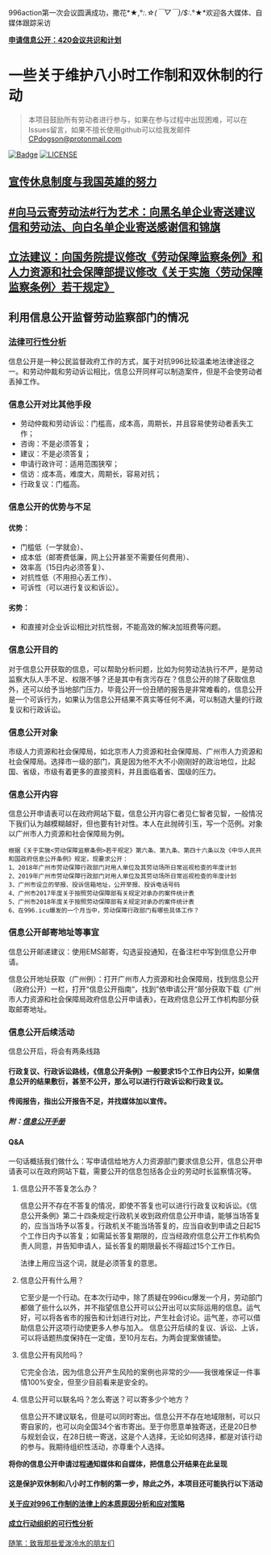 996action第一次会议圆满成功，撒花*★,°*:.☆(￣▽￣)/$:*.°★*欢迎各大媒体、自媒体跟踪采访

**[申请信息公开：420会议共识和计划](Gov-info/420meet.md)**

# 一些关于维护八小时工作制和双休制的行动

> 本项目鼓励所有劳动者进行参与，如果在参与过程中出现困难，可以在Issues留言，如果不擅长使用github可以给我发邮件 CPdogson@protonmail.com

[![Badge](https://img.shields.io/badge/link-996.icu-%23FF4D5B.svg)](https://996.icu/)
[![LICENSE](https://img.shields.io/badge/license-Anti%20996-blue.svg)](https://github.com/996icu/996.ICU/blob/master/LICENSE)

## [宣传休息制度与我国英雄的努力](hero/hero.md)

## [#向马云寄劳动法#行为艺术：向黑名单企业寄送建议信和劳动法、向白名单企业寄送感谢信和锦旗](black-and-white.md)

## [立法建议：向国务院提议修改《劳动保障监察条例》和人力资源和社会保障部提议修改《关于实施〈劳动保障监察条例〉若干规定》](change-law.md)

## 利用信息公开监督劳动监察部门的情况

### [法律可行性分析](Gov-info/Legal-feasibility-analysis.md)

信息公开是一种公民监督政府工作的方式，属于对抗996比较温柔地法律途径之一。和劳动仲裁和劳动诉讼相比，信息公开同样可以制造案件，但是不会使劳动者丢掉工作。

### 信息公开对比其他手段

- 劳动仲裁和劳动诉讼：门槛高，成本高，周期长，并且容易使劳动者丢失工作；
- 咨询：不是必须答复；
- 建议：不是必须答复；
- 申请行政许可：适用范围狭窄；
- 信访：成本高，难度大，周期长，容易对抗；
- 行政复议：门槛高。

### 信息公开的优势与不足

#### 优势：

- 门槛低（一学就会）、
- 成本低（邮寄费低廉，网上公开甚至不需要任何费用）、
- 效率高（15日内必须答复）、
- 对抗性低（不用担心丢工作）、
- 可诉性（可以进行复议和诉讼）。

#### 劣势：

- 和直接对企业诉讼相比对抗性弱，不能高效的解决加班费等问题。

### 信息公开目的

对于信息公开获取的信息，可以帮助分析问题，比如为何劳动法执行不严，是劳动监察大队人手不足、权限不够？还是其中有贪污存在？信息公开的除了获取信息外，还可以给予当地部门压力，毕竟公开一份丑陋的报告是非常难看的，信息公开是一个可诉行为，如果认为信息公开结果不真实等任何不满，可以制造大量的行政复议和行政诉讼。

### 信息公开对象

市级人力资源和社会保障局，如北京市人力资源和社会保障局、广州市人力资源和社会保障局。选择市一级的部门，真是因为他不大不小刚刚好的政治地位，比起国、省级，市级有着更多的直接资料，并且面临着省、国级的压力。

### 信息公开内容

信息公开申请表可以在政府网站下载，信息公开内容仁者见仁智者见智，一般情况下我们认为越模糊越好，但也要有针对性。本人在此抛砖引玉，写一个范例。对象以广州市人力资源和社会保障局为例。

```
根据《关于实施<劳动保障监察条例>若干规定》第六条、第九条、第四十六条以及《中华人民共和国政府信息公开条例》规定，现要求公开：
1、2018年广州市劳动保障行政部门对用人单位及其劳动场所日常巡视检查的年度计划
2、2019年广州市劳动保障行政部门对用人单位及其劳动场所日常巡视检查的年度计划
3、广州市设立的举报、投诉信箱地址，公开举报、投诉电话号码
4、广州市2017年度关于按照劳动保障部有关规定对承办的案件统计表
5、广州市2018年度关于按照劳动保障部有关规定对承办的案件统计表
6、在996.icu爆发的一个月当中，劳动保障行政部门有哪些具体工作？
```

### 信息公开邮寄地址等事宜

信息公开邮递建议：使用EMS邮寄，勾选妥投通知，在备注栏中写到信息公开申请。

信息公开地址获取（广州例）：打开广州市人力资源和社会保障局，找到信息公开（政府公开）一栏，打开“信息公开指南“，找到”依申请公开“部分获取下载《广州市人力资源和社会保障局政府信息公开申请表》，在政府信息公开工作机构部分获取邮寄地址。

### 信息公开后续活动

信息公开后，将会有两条线路

#### 行政复议、行政诉讼路线，《信息公开条例》一般要求15个工作日内公开，如果信息公开的结果敷衍，甚至不公开，那么可以进行行政诉讼和行政复议。
#### 传阅报告，指出公开报告不足，并找媒体加以宣传。


##### 附：[信息公开手册](https://github.com/mdrights/mirror-CN/blob/master/%E6%89%8B%E5%86%8C%E5%92%8C%E6%8C%87%E5%8D%97/%E6%94%BF%E5%BA%9C%E4%BF%A1%E6%81%AF%E5%85%AC%E5%BC%80%E7%94%B3%E8%AF%B7%E6%89%8B%E5%86%8C.pdf)


#### Q&A

一句话概括我们做什么：写申请信给地方人力资源部门要求信息公开，信息公开申请表可以在政府网站下载，需要公开的信息包括各企业的劳动时长监察情况等。

1. 信息公开不答复怎么办？

   信息公开不存在不答复的情况，即使不答复也可以进行行政复议和诉讼。《信息公开条例》第二十四条规定行政机关收到政府信息公开申请，能够当场答复的，应当当场予以答复。行政机关不能当场答复的，应当自收到申请之日起15个工作日内予以答复；如需延长答复期限的，应当经政府信息公开工作机构负责人同意，并告知申请人，延长答复的期限最长不得超过15个工作日。

   法律上用应当这个词，就是必须答复的意思。

2. 信息公开有什么用？

   它至少是一个行动。在本次行动中，除了质疑在996icu爆发一个月，劳动部门都做了些什么以外，并不指望信息公开可以公开出可以实际运用的信息。运气好，可以将各省市的报告和计划进行对比，产生社会讨论。运气差，亦可以借助信息公开这项行动使更多人参与加入。
   信息公开后续的复议、诉讼、上诉，可以将话题热度保持在一定值，至10月左右。为两会提案做铺垫。

3. 信息公开有风险吗？

   它完全合法，因为信息公开产生风险的案例也非常的少——我很难保证一件事情100%安全，但至少目前看来是安全的。

4. 信息公开可以联名吗？怎么寄送？可以寄多少个地方？

   信息公开不建议联名，但是可以同时寄出。信息公开不存在地域限制，可以只寄自家的，也可以向全国34个省市寄出。至于你愿意单独寄送，还是20日参与规划会议，在28日统一寄送，这是个人选择，无论如何选择，都是对该行动的参与。我期待组织性活动，亦尊重个人选择。

**将你的信息公开申请过程通知媒体和自媒体，把信息公开结果在此呈现**

#### 这是保护双休制和八小时工作制的第一步，除此之外，本项目还可能执行以下活动

#### [关于应对996工作制的法律上的本质原因分析和应对策略](Total-action-strategy.md)
#### [成立行动组织的可行性分析](organization.md)

[随笔：致我那些爱泼冷水的朋友们](Essay.md)

